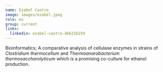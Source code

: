 ```yaml
---
name: Ezabel Castro
image: images/ezabel.jpeg
role: ms
group: current
links:
  linkedin: ezabel-castro-4bb216159
---
```


Bioinformatics; A comparative analysis of cellulase enzymes in strains of <i>Clostridium thermocellum</i> and <i>Thermoanarobacterium thermosaccharolyticum</i> which is a promising co-culture for ethanol production.
